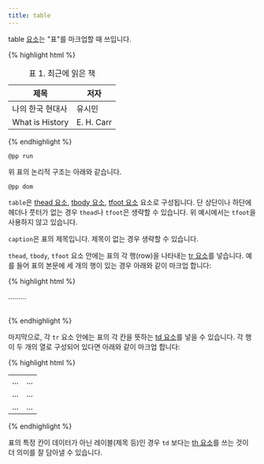 ```yaml
---
title: table
---
```

table [요소](/docs/HTML_Element.html)는 "표"를 마크업할 때 쓰입니다.

{% highlight html %}
<table>
  <caption>표 1. 최근에 읽은 책</caption>
  <thead>
    <tr>
      <th>제목</th>
      <th>저자</th>
    </tr>
  </thead>
  <tbody>
    <tr>
      <td>나의 한국 현대사</td>
      <td>유시민</td>
    </tr>
    <tr>
      <td>What is History</td>
      <td>E. H. Carr</td>
    </tr>
  </tbody>
</table>
{% endhighlight %}

``@pp run``

위 표의 논리적 구조는 아래와 같습니다.

``@pp dom``

``table``은 [thead 요소](/html/thead.html), [tbody 요소](/html/tbody.html), [tfoot 요소](/html/tfoot.html) 요소로 구성됩니다. 단 상단이나 하단에 헤더나 풋터가 없는 경우 ``thead``나 ``tfoot``은 생략할 수 있습니다. 위 예시에서는 ``tfoot``을 사용하지 않고 있습니다.

``caption``은 표의 제목입니다. 제목이 없는 경우 생략할 수 있습니다.

``thead``, ``tbody``, ``tfoot`` 요소 안에는 표의 각 행(row)을 나타내는 [tr 요소](/html/tr.html)를 넣습니다. 예를 들어 표의 본문에 세 개의 행이 있는 경우 아래와 같이 마크업 합니다:

{% highlight html %}
<table>
  <tbody>
    <tr>...</tr>
    <tr>...</tr>
    <tr>...</tr>
  </tbody>
</table>
{% endhighlight %}

마지막으로, 각 ``tr`` 요소 안에는 표의 각 칸을 뜻하는 [td 요소](/html/td.html)를 넣을 수 있습니다. 각 행이 두 개의 열로 구성되어 있다면 아래와 같이 마크업 합니다:

{% highlight html %}
<table>
  <tbody>
    <tr>
        <td>...</td>
        <td>...</td>
    </tr>
    <tr>
        <td>...</td>
        <td>...</td>
    </tr>
    <tr>
        <td>...</td>
        <td>...</td>
    </tr>
  </tbody>
</table>
{% endhighlight %}

표의 특정 칸이 데이터가 아닌 레이블(제목 등)인 경우 ``td`` 보다는 [th 요소](/html/th.html)를 쓰는 것이 더 의미를 잘 담아낼 수 있습니다.
